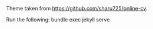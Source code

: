 Theme taken from https://github.com/sharu725/online-cv.

Run the following:
bundle exec jekyll serve
